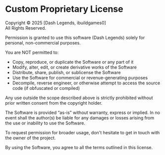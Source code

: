 # Custom Proprietary License  
Copyright © 2025 [Dash Legends, ibuildgames0]  
All Rights Reserved.

Permission is granted to use this software (Dash Legends) solely for personal, non-commercial purposes.

You are NOT permitted to:
- Copy, reproduce, or duplicate the Software or any part of it
- Modify, alter, edit, or create derivative works of the Software
- Distribute, share, publish, or sublicense the Software
- Use the Software for commercial or revenue-generating purposes
- Decompile, reverse engineer, or otherwise attempt to access the source code (if obfuscated or compiled)

Any use outside the scope described above is strictly prohibited without prior written consent from the copyright holder.

The Software is provided “as-is” without warranty, express or implied. In no event shall the author(s) be liable for any damages or losses arising from the use or inability to use the Software.

To request permission for broader usage, don't hesitate to get in touch with the owner of the project.

By using the Software, you agree to all the terms outlined in this license.
